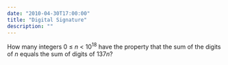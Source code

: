 ```yaml
---
date: "2010-04-30T17:00:00"
title: "Digital Signature"
description: ""
---
```


<p>
How many integers 0 ≤ <var>n</var> &lt; 10<sup>18</sup> have the property that the sum of the digits of <var>n</var> equals the sum of digits of 137<var>n</var>?
</p>

